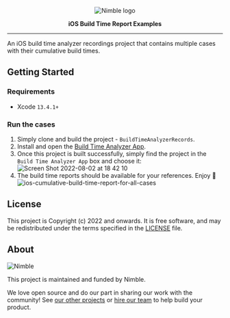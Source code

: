 <p align="center">
  <img alt="Nimble logo" src="https://assets.nimblehq.co/logo/light/logo-light-text-320.png" />
</p>

<p align="center">
  <strong>iOS Build Time Report Examples</strong>
</p>

---

An iOS build time analyzer recordings project that contains multiple cases with their cumulative build times.

## Getting Started

### Requirements

- Xcode `13.4.1+`

### Run the cases

1. Simply clone and build the project - `BuildTimeAnalyzerRecords`.
2. Install and open the [Build Time Analyzer App](https://github.com/RobertGummesson/BuildTimeAnalyzer-for-Xcode). 
3. Once this project is built successfully, simply find the project in the `Build Time Analyzer App` box and choose it:
  ![Screen Shot 2022-08-02 at 18 42 10](https://user-images.githubusercontent.com/70877098/182366624-2f12639a-3e10-4d2a-a1d5-250799af1367.png)
4. The build time reports should be available for your references. Enjoy 🚀
  ![ios-cumulative-build-time-report-for-all-cases](https://user-images.githubusercontent.com/70877098/182366950-0085a105-dc59-4e13-a77d-189a179a8933.png)

## License

This project is Copyright (c) 2022 and onwards. It is free software,
and may be redistributed under the terms specified in the [LICENSE] file.

[LICENSE]: /LICENSE

## About

![Nimble](https://assets.nimblehq.co/logo/dark/logo-dark-text-160.png)

This project is maintained and funded by Nimble.

We love open source and do our part in sharing our work with the community!
See [our other projects][community] or [hire our team][hire] to help build your product.

[community]: https://github.com/nimblehq
[hire]: https://nimblehq.co/
